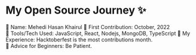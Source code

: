 # My Open Source Journey ✨

👤 Name: Mehedi Hasan Khairul
📅 First Contribution: October, 2022  
🔧 Tools/Tech Used: JavaScript, React, Nodejs, MongoDB, TypeScript
🌟 My Experience: Hacktoberfest is the most contributions month.  
📌 Advice for Beginners: Be Patient.   
